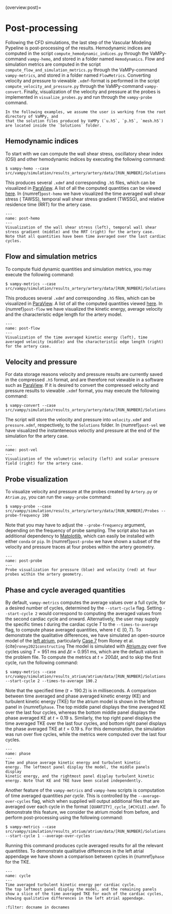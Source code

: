 (overview:post)=

# Post-processing

Following the CFD simulations, the last step of the Vascular Modeling Pypeline is post-processing of the results.
Hemodynamic indices are computed in the script `compute_hemodynamic_indices.py` through the VaMPy-command `vampy-hemo`,
and stored in a folder named `Hemodynamics`. Flow and simulation metrics are computed in the
script `compute_flow_and_simulation_metrics.py` through the VaMPy-command `vampy-metrics`, and stored in a folder
named `FlowMetrics`. Converting velocity and pressure to viewable `.xdmf`-format is performed in the
script `compute_velocity_and_pressure.py` through the VaMPy-command `vampy-convert`. Finally, visualization of the
velocity and pressure at the probes is implemented in `visualize_probes.py` and run through the `vampy-probe` command.

```{attention} 
In the following examples, we assume the user is working from the root directory of VaMPy, and 
that the solution files produced by VaMPy (`u.h5`, `p.h5`, `mesh.h5`) are located inside the `Solutions` folder.
```

## Hemodynamic indices

To start with we can compute the wall shear stress, oscillatory shear index (OSI) and other hemodynamic indices by
executing the following command:

``` console
$ vampy-hemo --case src/vampy/simulation/results_artery/artery/data/[RUN_NUMBER]/Solutions
```

This produces several `.xdmf` and corresponding `.h5` files, which can be visualized
in [ParaView](https://www.paraview.org/). A list of all the computed quantities can be
viewed [here](post:hemo_quantities). In {numref}`post-hemo` we have visualized the time averaged wall shear stress (
TAWSS), temporal wall shear stress gradient (TWSSG), and relative residence time (RRT) for the artery case.

```{figure} figures/post_hemo.png
---
name: post-hemo
---
Visualization of the wall shear stress (left), temporal wall shear stress gradient (middle) and the RRT (right) for the artery case. 
Note that all quantities have been time averaged over the last cardiac cycles.
```

## Flow and simulation metrics

To compute fluid dynamic quantities and simulation metrics, you may execute the following command:

``` console
$ vampy-metrics --case src/vampy/simulation/results_artery/artery/data/[RUN_NUMBER]/Solutions
```

This produces several `.xdmf` and corresponding `.h5` files, which can be visualized
in [ParaView](https://www.paraview.org/). A list of all the computed quantities viewed [here](post:flow_quantities). In
{numref}`post-flow` we have visualized the kinetic energy, average velocity and the characteristic edge length for the
artery model.

```{figure} figures/post_flow.png
---
name: post-flow
---
Visualization of the time averaged kinetic energy (left), time averaged velocity (middle) and the characteristic edge length (right) for the artery case. 
```

## Velocity and pressure

For data storage reasons velocity and pressure results are currently saved in the compressed `.h5` format, and are
therefore not viewable in a software such as
[ParaView](https://www.paraview.org/). If it is desired to convert the compressed velocity and pressure results to
viewable `.xdmf` format, you may execute the following command:

``` console
$ vampy-convert --case src/vampy/simulation/results_artery/artery/data/[RUN_NUMBER]/Solutions
```

The script will store the velocity and pressure into `velocity.xdmf` and `pressure.xdmf`, respectively, to
the `Solutions` folder. In {numref}`post-vel` we have visualized the instanteneous veloctiy and pressure at the end of
the simulation for the artery case.

```{figure} figures/post_vel.png
---
name: post-vel
---
Visualization of the volumetric velocity (left) and scalar pressure field (right) for the artery case.
```

## Probe visualization

To visualize velocity and pressure at the probes created by
`Artery.py` or `Atrium.py`, you can run the `vampy-probe` command:

``` console
$ vampy-probe --case src/vampy/simulation/results_artery/artery/data/[RUN_NUMBER]/Probes --probe-frequency 100
```

Note that you may have to adjust the `--probe-frequency` argument, depending on the frequency of probe sampling. The
script also has an additional dependency to
[Matplotlib](https://github.com/matplotlib/matplotlib), which can easily be installed with either `conda` or `pip`. In
{numref}`post-probe` we have shown a subset of the velocity and pressure traces at four probes within the artery
geometry.

```{figure} figures/post_probe.png
---
name: post-probe
---
Probe visualization for pressure (blue) and velocity (red) at four probes within the artery geometry.
```

## Phase and cycle averaged quantities

By default, `vampy-metrics` computes the average values over a full cycle, for a desired number of cycles, determined by
the `--start-cycle` flag. Setting `--start-cycle 2` would correspond to computing the averaged values from the second
cardiac cycle and onward. Alternatively, the user may supply the specific times $t$ during the cardiac cycle $T$ to
the `--times-to-average` flag, to compute phase averaged quantities, where $t \in [0,T)$. To demonstrate the qualitative
differences, we have simulated an open-source model of the [left atrium](https://en.wikipedia.org/wiki/Atrium_(heart)),
particularly [Case 7]([here](https://zenodo.org/record/3764917#.YyHwsuxByDV)) from Roney et
al.{cite}`roney2021constructing` The model is simulated
with [Atrium.py](https://github.com/KVSlab/VaMPy/blob/master/src/vampy/simulation/Atrium.py) over five cycles using
$T=951$ ms and $\Delta t = 0.951$ ms, which are the default values in the problem file. To compute the metrics at
$t=200\Delta t$, and to skip the first cycle, run the following command:

``` console
$ vampy-metrics --case src/vampy/simulation/results_atrium/atrium/data/[RUN_NUMBER]/Solutions --start-cycle 2 --times-to-average 190.2 
```

Note that the specified time ($t=190.2$) is in milliseconds. A comparison between time averaged and phase averaged
kinetic energy (KE) and turbulent kinetic energy (TKE) for the atrium model is shown in the leftmost panel in
{numref}`phase`. The top middle panel displays the time averaged KE over the last four cycles, whereas the bottom middle
panel displays the phase averaged KE at $t=0.19$ s. Similarly, the top right panel displays the time averaged TKE over
the last four cycles, and bottom right panel displays the phase averaged TKE at $t=0.19$ s. For this demonstration, the
simulation was run over five cycles, while the metrics were computed over the last four cycles.

```{figure} figures/phase_averaged.png
---
name: phase
---
Time and phase average kinetic energy and turbulent kinetic
energy. The leftmost panel display the model, the middle panels display
kinetic energy, and the rightmost panel display turbulent kinetic
energy. Note that KE and TKE have been scaled independently. 
```

Another feature of the `vampy-metrics` and `vampy-hemo` scripts is computation of time averaged quantities *per cycle*.
This is controlled by the `--average-over-cycles` flag, which when supplied will output additional files that are
averaged over each cycle in the format `[QUANTITY]_cycle_[#CYCLE].xdmf`. To demonstrate this feature, we consider the
atrium model from before, and perform post-processing using the following command:

``` console
$ vampy-metrics --case src/vampy/simulation/results_atrium/atrium/data/[RUN_NUMBER]/Solutions --start-cycle 1 --average-over-cycles
```

Running this command produces cycle averaged results for all the relevant quantitites. To demonstrate qualitative
differences in the left atrial appendage we have shown a comparison between cycles in {numref}`phase` for the TKE.

```{figure} figures/cycle_averaged.png
---
name: cycle
---
Time averaged turbulent kinetic energy per cardiac cycle. 
The top leftmost panel display the model, and the remaining panels show a slice of the time averaged TKE for each of the cardiac cycles, showing qualitative differences in the left atrial appendage. 
```

```{bibliography}
:filter: docname in docnames
```